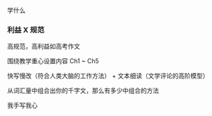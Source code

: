 学什么

### 利益 X 规范

高规范，高利益如高考作文

围绕教学重心设置内容
Ch1 ~ Ch5

快写慢改（符合人类大脑的工作方法） + 文本细读（文学评论的高阶模型）

从词汇量中组合出你的千字文，那么有多少中组合的方法

我手写我心